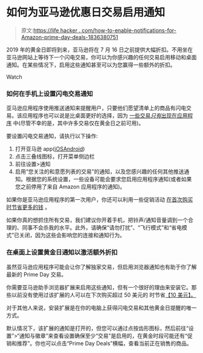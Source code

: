 # 如何为亚马逊优惠日交易启用通知

> 原文:[https://life hacker . com/how-to-enable-notifications-for-Amazon-prime-day-deals-1836380751](https://lifehacker.com/how-to-enable-notifications-for-amazon-prime-day-deals-1836380751)

2019 年的黄金日即将到来，亚马逊将在 7 月 16 日之前提供大幅折扣。不用坐在亚马逊网站上等待下一个闪电交易，你可以为你感兴趣的任何交易启用移动和桌面通知。在某些情况下，启用这些通知甚至可以为您赢得一些额外的折扣。

Watch

### 如何在手机上设置闪电交易通知

亚马逊应用程序使用推送通知来提醒用户，只要他们愿望清单上的商品有闪电交易。该应用程序也可以说是比桌面更好的选择，因为 [一些交易*只有*出现在应用程序](https://smile.amazon.com/b?asc_campaign=InlineText&asc_refurl=https://lifehacker.com/how-to-enable-notifications-for-amazon-prime-day-deals-1836380751&asc_source=&ie=UTF8&node=17387610011&sa-no-redirect=1&tag=kinjalifehackerlink-20) 中(尽管不幸的是，其中许多交易仅在黄金日之前可用)。

要设置闪电交易通知，请执行以下操作:

1.  打开亚马逊 app([iOS](https://apps.apple.com/us/app/amazon-shopping-made-easy/id297606951)[Android](https://play.google.com/store/apps/details?id=com.amazon.mShop.android.shopping&hl=en_US))
2.  点击三叠线图标，打开菜单侧边栏
3.  前往设置>通知
4.  启用“您关注的和意愿列表的交易”的通知，以及您感兴趣的任何其他推送通知。根据您的系统设置，一些设备可能会要求您启用应用程序通知(或者如果您之前停用了来自 Amazon 应用程序的通知)。

如果你是亚马逊应用程序的第一次用户，你还可以利用一些促销活动 [在首次购买时节省更多的钱](https://smile.amazon.com/b/ref=as_li_ss_tl?asc_campaign=InlineText&asc_refurl=https://lifehacker.com/how-to-enable-notifications-for-amazon-prime-day-deals-1836380751&asc_source=&language=en_US&linkCode=sl2&linkId=ed2dbf2e2341386023ffbec7a10ad7d8&node=14730500011&pf_rd_i=13887280011&pf_rd_m=ATVPDKIKX0DER&pf_rd_p=96396814-15ef-45a3-bac1-20598eaac33f&pf_rd_r=D7BX689HJSZS8TT9WV9T&pf_rd_s=merchandised-search-3&pf_rd_t=101&ref=mm_1_PD_event&sa-no-redirect=1&tag=kinjalifehackerlink-20) 。

如果你真的想抓住所有交易，我们建议你开着手机，把铃声/通知音量调到一个合理的、同事不会杀我的水平。此外，请确保“请勿打扰”、“飞行模式”和“省电模式”已关闭，因为这些会影响您的连接和通知行为。

### 在桌面上设置黄金日通知以激活额外折扣

虽然亚马逊应用程序可能会让你了解独家交易，但启用浏览器通知也有助于你了解最新的 Prime Day 交易。

你需要亚马逊助手浏览器扩展来启用这些通知，但有一个很好的理由来安装它。那些以前没有使用过该扩展的人可以在下次购买超过 50 美元的 时节省[【10 美元】。](https://smile.amazon.com/gp/BIT/aapromo/ref=as_li_ss_tl?asc_campaign=InlineText&asc_refurl=https://lifehacker.com/how-to-enable-notifications-for-amazon-prime-day-deals-1836380751&asc_source=&bitCampaignCode=a0056/ref=pe_a0056CTA/Promo_landing_page&language=en_US&linkCode=sl2&linkId=8ee978eafecd3b469dd605dcc97f2313&sa-no-redirect=1&tag=kinjalifehackerlink-20) 

对于其他人来说，安装扩展是在你的电脑上获得闪电交易和其他黄金日提醒的唯一方式。

默认情况下，该扩展的通知是打开的，但您可以通过点按齿形图标，然后前往“设置”>“通知与徽章”来查看设置确保至少“交易”是启用的，在黄金时段可能还有“促销和推荐”。你也可以点击“Prime Day Deals”横幅，查看当前正在销售的商品。